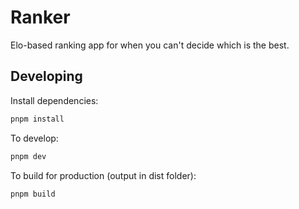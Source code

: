 # Ranker

Elo-based ranking app for when you can't decide which is the best.

## Developing

Install dependencies:

```sh
pnpm install
```

To develop:

```sh
pnpm dev
```

To build for production (output in dist folder):

```sh
pnpm build
```
